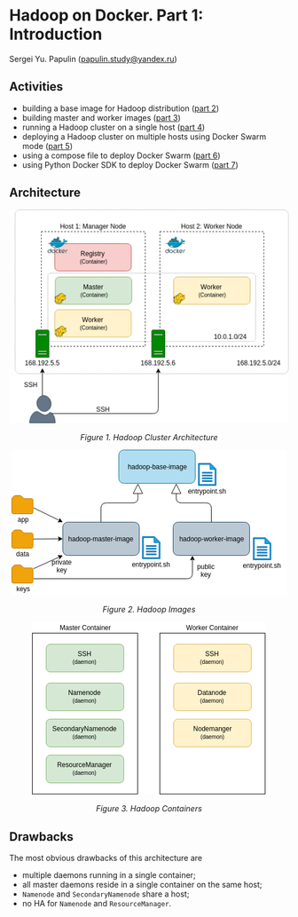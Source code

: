 # Hadoop on Docker. Part 1: Introduction

Sergei Yu. Papulin (papulin.study@yandex.ru)

## Activities

- building a base image for Hadoop distribution ([part 2](hadoop_docker_part_2.md))
- building master and worker images ([part 3](hadoop_docker_part_3.md))
- running a Hadoop cluster on a single host ([part 4](hadoop_docker_part_4.md))
- deploying a Hadoop cluster on multiple hosts using Docker Swarm mode ([part 5](hadoop_docker_part_5.md))
- using a compose file to deploy Docker Swarm ([part 6](hadoop_docker_part_6.md))
- using Python Docker SDK to deploy Docker Swarm ([part 7](hadoop_docker_part_7.md))

## Architecture

<center>

![ Namenode Web UI](img/docker/hd_swarm_3.png "Namenode Web UI")

<i>Figure 1. Hadoop Cluster Architecture</i>
</center>

<center>

<center>

![ Namenode Web UI](img/docker/hd_cluster_images.png "Namenode Web UI")

<i>Figure 2. Hadoop Images</i>
</center>

![ Namenode Web UI](img/docker/hd_cluster_containers.png "Namenode Web UI")

<i>Figure 3. Hadoop Containers</i>
</center>

## Drawbacks

The most obvious drawbacks of this architecture are

- multiple daemons running in a single container;
- all master daemons reside in a single container on the same host;
- `Namenode` and `SecondaryNamenode` share a host;
- no HA for `Namenode` and `ResourceManager`.
